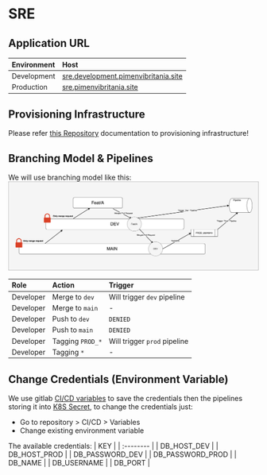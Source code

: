 # SRE

## Application URL
| Environment | Host     |
| :-------- | :------- | 
| Development | [sre.development.pimenvibritania.site](https://sre.development.pimenvibritania.site/) |
| Production | [sre.pimenvibritania.site](https://sre.pimenvibritania.site/) |

## Provisioning Infrastructure
Please refer [this Repository](https://gitlab.com/pimenvibritania/sre-infra) documentation to provisioning infrastructure!


## Branching Model & Pipelines
We will use branching model like this:
![Branching](branching.svg)


| Role | Action     | Trigger                |
| :-------- | :------- | :------------------------- |
| Developer | Merge to `dev` | Will trigger `dev` pipeline |
| Developer | Merge to `main` | - |
| Developer | Push to `dev` | `DENIED` |
| Developer | Push to `main` | `DENIED` |
| Developer | Tagging `PROD_*` | Will trigger `prod` pipeline |
| Developer | Tagging `*` | - |


## Change Credentials (Environment Variable)
We use gitlab [CI/CD variables](https://docs.gitlab.com/ee/ci/variables/) to save the credentials then the pipelines storing it into [K8S Secret](https://kubernetes.io/docs/concepts/configuration/secret/), to change the credentials just:
- Go to repository > CI/CD > Variables
- Change existing environment variable

The available credentials:
| KEY | 
| :-------- |
| DB_HOST_DEV |
| DB_HOST_PROD |
| DB_PASSWORD_DEV |
| DB_PASSWORD_PROD |
| DB_NAME |
| DB_USERNAME |
| DB_PORT |